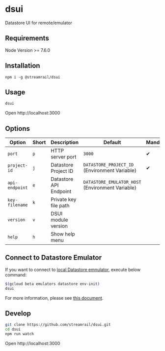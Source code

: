 # dsui
Datastore UI for remote/emulator

## Requirements
Node Version >= 7.6.0

## Installation
`npm i -g @streamrail/dsui`

## Usage
```bash
dsui
```
Open http://localhost:3000

## Options

| Option            | Short | Description            | Default                                          | Mandatory |
|-------------------|-------|------------------------|--------------------------------------------------|-----------|
| `port`            | `p`   | HTTP server port       | `3000`                                           | ✔         |
| `project-id`      | `j`   | Datastore Project ID   | `DATASTORE_PROJECT_ID` (Environment Variable)    | ✔         |
| `api-endpoint`    | `e`   | Datastore API Endpoint | `DATASTORE_EMULATOR_HOST` (Environment Variable) |           |
| `key-filename`    | `k`   | Private key file path  |                                                  |           |
| `version`         | `v`   | DSUI module version    |                                                  |           |
| `help`            | `h`   | Show help menu         |                                                  |           |

## Connect to Datastore Emulator

If you want to connect to [local Datastore emnulator](https://cloud.google.com/datastore/docs/tools/datastore-emulator), execute below command:
```bash
$(gcloud beta emulators datastore env-init)
dsui
```

For more information, please see [this document](https://cloud.google.com/datastore/docs/tools/datastore-emulator#setting_environment_variables).

## Develop
```bash
git clone https://github.com/streamrail/dsui.git
cd dsui
npm run watch
```
Open http://localhost:3000